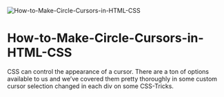 ![How-to-Make-Circle-Cursors-in-HTML-CSS](https://user-images.githubusercontent.com/82109268/133000314-d4779867-bc50-44ff-bcc7-d38806cb7ecf.jpg)
# How-to-Make-Circle-Cursors-in-HTML-CSS

CSS can control the appearance of a cursor. There are a ton of options available to us and we’ve covered them pretty thoroughly in some custom cursor selection changed in each div on some  CSS-Tricks.
